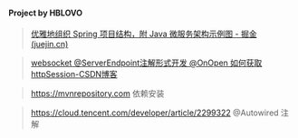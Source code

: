 #### Project by HBLOVO

> [优雅地组织 Spring 项目结构，附 Java 微服务架构示例图 - 掘金 (juejin.cn)](https://juejin.cn/post/7041767631992389645)

> [websocket @ServerEndpoint注解形式开发 @OnOpen 如何获取httpSession-CSDN博客](https://blog.csdn.net/lyf_ldh/article/details/83271438)

> https://mvnrepository.com  依赖安装

> https://cloud.tencent.com/developer/article/2299322 @Autowired 注解




